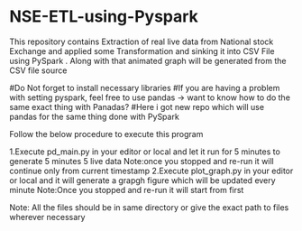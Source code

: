 # NSE-ETL-using-Pyspark
This repository contains Extraction of real live data from National stock Exchange and applied some Transformation and sinking it into CSV File using PySpark .
Along with that animated graph will be generated from the CSV file source

#Do Not forget to install necessary libraries
#If you are having a problem with setting pyspark, feel free to use pandas -> want to know how to do the same exact thing with Panadas?
#Here i got new repo which will use pandas for the same thing done with PySpark

Follow the below procedure to execute this program

1.Execute pd_main.py in your editor or local and let it run for 5 minutes to generate 5 minutes 5 live data
  Note:once you stopped and re-run it will continue only from current timestamp
2.Execute plot_graph.py in your editor or local and it will generate a grapgh figure which will be updated every minute
  Note:Once you stopped and re-run it will start from first
  
Note: All the files should be in same directory or give the exact path to files wherever necessary
